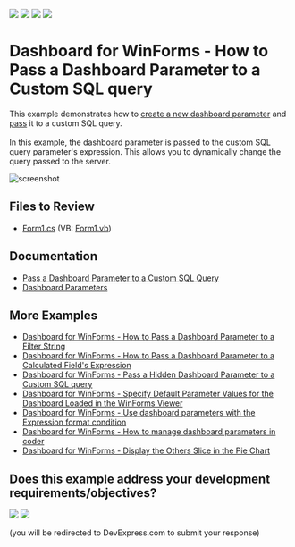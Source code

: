 <!-- default badges list -->
![](https://img.shields.io/endpoint?url=https://codecentral.devexpress.com/api/v1/VersionRange/128581212/24.2.1%2B)
[![](https://img.shields.io/badge/Open_in_DevExpress_Support_Center-FF7200?style=flat-square&logo=DevExpress&logoColor=white)](https://supportcenter.devexpress.com/ticket/details/E5120)
[![](https://img.shields.io/badge/📖_How_to_use_DevExpress_Examples-e9f6fc?style=flat-square)](https://docs.devexpress.com/GeneralInformation/403183)
[![](https://img.shields.io/badge/💬_Leave_Feedback-feecdd?style=flat-square)](#does-this-example-address-your-development-requirementsobjectives)
<!-- default badges end -->

# Dashboard for WinForms - How to Pass a Dashboard Parameter to a Custom SQL query

This example demonstrates how to [create a new dashboard parameter](https://docs.devexpress.com/Dashboard/16169) and [pass](https://docs.devexpress.com/Dashboard/16170) it to a custom SQL query.<br /><br />In this example, the dashboard parameter is passed to the custom SQL query parameter's expression. This allows you to dynamically change the query passed to the server.</p>

![screenshot](/images/screenshot.png)

## Files to Review

* [Form1.cs](./CS/Dashboard_ParametersAndCustomSQL/Form1.cs) (VB: [Form1.vb](./VB/Dashboard_ParametersAndCustomSQL/Form1.vb))

## Documentation

- [Pass a Dashboard Parameter to a Custom SQL Query](https://docs.devexpress.com/Dashboard/117089)
- [Dashboard Parameters](https://docs.devexpress.com/Dashboard/116918)

## More Examples

* [Dashboard for WinForms - How to Pass a Dashboard Parameter to a Filter String](https://github.com/DevExpress-Examples/how-to-pass-a-dashboard-parameter-to-a-filter-string-in-code-e5117)
* [Dashboard for WinForms - How to Pass a Dashboard Parameter to a Calculated Field's Expression](https://github.com/DevExpress-Examples/how-to-pass-a-dashboard-parameter-to-a-calculated-fields-expression-in-code-e5135)
* [Dashboard for WinForms - Pass a Hidden Dashboard Parameter to a Custom SQL query](https://github.com/DevExpress-Examples/how-to-pass-a-hidden-dashboard-parameter-to-a-custom-sql-query-in-the-winforms-viewer-t338459)
* [Dashboard for WinForms - Specify Default Parameter Values for the Dashboard Loaded in the WinForms Viewer](https://github.com/DevExpress-Examples/how-to-specify-default-parameter-values-in-the-winforms-viewer-t475858)
* [Dashboard for WinForms - Use dashboard parameters with the Expression format condition](https://github.com/DevExpress-Examples/how-to-usedashboard-parameters-with-the-expressionformat-condition-t260065)
* [Dashboard for WinForms - How to manage dashboard parameters in coder](https://github.com/DevExpress-Examples/winforms-dashboard-how-to-manage-dashboard-parameters-in-code-t635871)
* [Dashboard for WinForms - Display the Others Slice in the Pie Chart](https://github.com/DevExpress-Examples/how-to-display-pie-chart-others-slice)
<!-- feedback -->
## Does this example address your development requirements/objectives?

[<img src="https://www.devexpress.com/support/examples/i/yes-button.svg"/>](https://www.devexpress.com/support/examples/survey.xml?utm_source=github&utm_campaign=winforms-dashboard-pass-dashboard-parameters-to-custom-sql-query-in-code&~~~was_helpful=yes) [<img src="https://www.devexpress.com/support/examples/i/no-button.svg"/>](https://www.devexpress.com/support/examples/survey.xml?utm_source=github&utm_campaign=winforms-dashboard-pass-dashboard-parameters-to-custom-sql-query-in-code&~~~was_helpful=no)

(you will be redirected to DevExpress.com to submit your response)
<!-- feedback end -->

